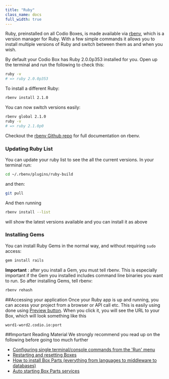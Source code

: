 ```yaml
---
title: "Ruby"
class_name: docs
full_width: true
---
```


Ruby, preinstalled on all Codio Boxes, is made available via [rbenv](https://github.com/sstephenson/rbenv), which is a version manager for Ruby. With a few simple commands it allows you to install multiple versions of Ruby and switch between them as and when you wish.

By default your Codio Box has Ruby 2.0.0p353 installed for you. Open up the terminal and run the following to check this:

```bash
ruby -v
# => ruby 2.0.0p353
```

To install a different Ruby:

```bash
rbenv install 2.1.0
```

You can now switch versions easily:

```bash
rbenv global 2.1.0
ruby -v
# => ruby 2.1.0p0
```

Checkout the [rbenv Github repo](https://github.com/sstephenson/rbenv) for full documentation on rbenv.

### Updating Ruby List

You can update your ruby list to see the all the current versions. In your terminal run:

```bash
cd ~/.rbenv/plugins/ruby-build
```

and then: 
```bash
git pull
```

And then running

```bash
rbenv install --list
```
will show the latest versions available and you can install it as above


### Installing Gems

You can install Ruby Gems in the normal way, and without requiring `sudo` access:

```bash
gem install rails
```

**Important** : after you install a Gem, you must tell rbenv. This is especially important if the Gem you installed includes command line binaries you want to run. So after installing Gems, tell rbenv:

```bash
rbenv rehash
```

##Accessing your application
Once your Ruby app is up and running, you can access your project from a browser or API call etc. This is easily using done using [Preview button](/docs/ide/inline-preview). When you click it, you will see the URL to your Box, which will look something like this 

`word1-word2.codio.io:port`


##Important Reading Material
We strongly recommend you read up on the following before going too much further

- [Configuring single terminal/console commands from the 'Run' menu](/docs/boxes/run)
- [Restarting and resetting Boxes](/docs/boxes/restart-reset)
- [How to install Box Parts (everything from languages to middleware to databases)](/docs/boxes/box-parts)
- [Auto starting Box Parts services](/docs/boxes/startup)

